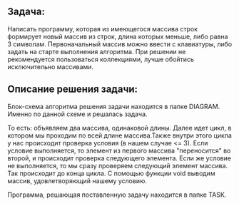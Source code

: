 ## Задача:
  Написать программу, которая из имеющегося массива строк формирует новый массив из строк, длина которых меньше, либо равна 3 символам. Первоначальный массив можно ввести с клавиатуры, либо задать на старте выполнения алгоритма. При решении не рекомендуется пользоваться коллекциями, лучше обойтись исключительно массивами.

## Описание решения задачи:
Блок-схема алгоритма решения задачи находится в папке DIAGRAM. Именно по данной схеме и решалась задача.
 
 То есть: объявляем два массива, одинаковой длины. Далее идет цикл, в котором мы проходим по всей длине массива.Также внутри этого цикла у нас происходит проверка условия (в нашем случае <= 3). Если условие выполняется, то элемент из первого массива "переносится" во второй, и происходит проверка следующего элемента. Если же условие не выполняется, то мы сразу проверяем следующий элемент массива. Так происходит до конца цикла. С помощью функции void выводим массив, удовлетворяющий нашему условию. 

Программа, решающая поставленную задачу находится в папке TASK.
